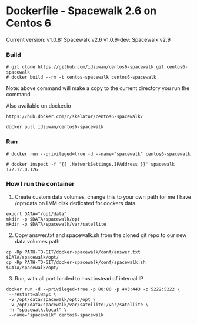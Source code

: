 Dockerfile - Spacewalk 2.6 on Centos 6
======================

Current version: 
v1.0.8: Spacewalk v2.6 
v1.0.9-dev: Spacewalk v2.9

### Build ###
```
# git clone https://github.com/idzuwan/centos6-spacewalk.git centos6-spacewalk
# docker build --rm -t centos-spacewalk centos6-spacewalk
```
Note: above command will make a copy to the current directory you run the command

Also available on docker.io
```
https://hub.docker.com/r/skelator/centos6-spacewalk/
```

```
docker pull idzuwan/centos6-spacewalk
```

### Run ###
```
# docker run --privileged=true -d --name="spacewalk" centos6-spacewalk
```

```
# docker inspect -f '{{ .NetworkSettings.IPAddress }}' spacewalk
172.17.0.126
```

### How I run the container ###

1. Create custom data volumes, change this to your own path for me I have /opt/data on LVM disk dedicated for dockers data
```
export DATA="/opt/data"
mkdir -p $DATA/spacewalk/opt
mkdir -p $DATA/spacewalk/var/satellite
```

2. Copy answer.txt and spacewalk.sh from the cloned git repo to our new data volumes path
```
cp -Rp PATH-TO-GIT/docker-spacewalk/conf/answer.txt $DATA/spacewalk/opt/
cp -Rp PATH-TO-GIT/docker-spacewalk/conf/spacewalk.sh $DATA/spacewalk/opt/
```

3. Run, with all port binded to host instead of internal IP
```
docker run -d --privileged=true -p 80:80 -p 443:443 -p 5222:5222 \
 --restart=always \
 -v /opt/data/spacewalk/opt:/opt \
 -v /opt/data/spacewalk/var/satellite:/var/satellite \
 -h "spacewalk.local" \
 --name="spacewalk" centos6-spacewalk
```
